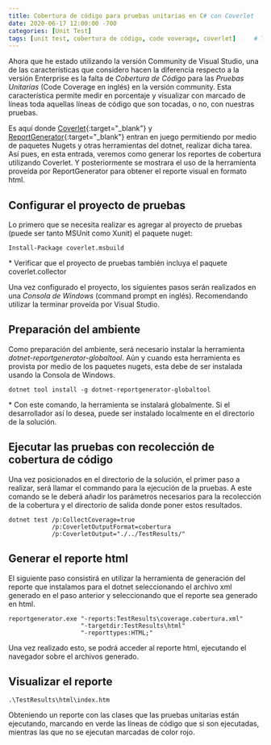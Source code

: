 ```yaml
---
title: Cobertura de código para pruebas unitarias en C# con Coverlet
date: 2020-06-17 12:00:00 -700
categories: [Unit Test]
tags: [unit test, cobertura de código, code voverage, coverlet]     # TAG names should always be lowercase
---
```


Ahora que he estado utilizando la versión Community de Visual Studio, una de las características que considero hacen la diferencia respecto a la versión Enterprise es la falta de *Cobertura de Código* para las *Pruebas Unitarias* (Code Coverage en inglés) en la versión community. Esta característica permite medir en porcentaje y visualizar con marcado de líneas toda aquellas líneas de código que son tocadas, o no, con nuestras pruebas.

Es aquí donde [Coverlet](https://github.com/coverlet-coverage/coverlet){:target="_blank"} y [ReportGenerator](https://github.com/danielpalme/ReportGenerator){:target="_blank"} entran en juego permitiendo por medio de paquetes Nugets y otras herramientas del dotnet, realizar dicha tarea. Así pues, en esta entrada, veremos como generar los reportes de cobertura utilizando Coverlet. Y posteriormente se mostrara el uso de la herramienta proveída por ReportGenerator para obtener el reporte visual en formato html.

## Configurar el proyecto de pruebas

Lo primero que se necesita realizar es agregar al proyecto de pruebas (puede ser tanto MSUnit como Xunit) el paquete nuget:

```
Install-Package coverlet.msbuild
```

\* Verificar que el proyecto de pruebas también incluya el paquete coverlet.collector

Una vez configurado el proyecto, los siguientes pasos serán realizados en una *Consola de Windows* (command prompt en inglés). Recomendando utilizar la terminar proveída por Visual Studio.

## Preparación del ambiente

Como preparación del ambiente, será necesario instalar la herramienta *dotnet-reportgenerator-globaltool*. Aún y cuando esta herramienta es provista por medio de los paquetes nugets, esta debe de ser instalada usando la Consola de Windows.

```
dotnet tool install -g dotnet-reportgenerator-globaltool
```

\* Con este comando, la herramienta se instalará globalmente. Si el desarrollador así lo desea, puede ser instalado localmente en el directorio de la solución.

## Ejecutar las pruebas con recolección de cobertura de código

Una vez posicionados en el directorio de la solución, el primer paso a realizar, será llamar el commando para la ejecución de la pruebas. A este comando se le deberá añadir los parámetros necesarios para la recolección de la cobertura y el directorio de salida donde poner estos resultados.

```
dotnet test /p:CollectCoverage=true
            /p:CoverletOutputFormat=cobertura
            /p:CoverletOutput="./../TestResults/"
```
## Generar el reporte html

El siguiente paso consistirá en utilizar la herramienta de generación del reporte que instalamos para el dotnet seleccionando el archivo xml generado en el paso anterior y seleccionando que el reporte sea generado en html.

```
reportgenerator.exe "-reports:TestResults\coverage.cobertura.xml"
                    "-targetdir:TestResults\html"
                    "-reporttypes:HTML;"
```
Una vez realizado esto, se podrá acceder al reporte html, ejecutando el navegador sobre el archivos generado.

## Visualizar el reporte

```
.\TestResults\html\index.htm
```

Obteniendo un reporte con las clases que las pruebas unitarias están ejecutando, marcando en verde las líneas de código que si son ejecutadas, mientras las que no se ejecutan marcadas de color rojo.
